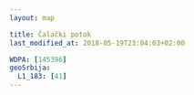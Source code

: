 ```yaml
---
layout: map

title: Čalački potok
last_modified_at: 2018-05-19T23:04:03+02:00

WDPA: [145396]
geoSrbija:
  L1_183: [41]
---
```

